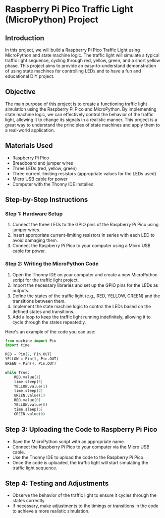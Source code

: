 # Raspberry Pi Pico Traffic Light (MicroPython) Project

## Introduction
In this project, we will build a Raspberry Pi Pico Traffic Light using MicroPython and state machine logic. The traffic light will simulate a typical traffic light sequence, cycling through red, yellow, green, and a short yellow phase. This project aims to provide an easy-to-understand demonstration of using state machines for controlling LEDs and to have a fun and educational DIY project.

## Objective
The main purpose of this project is to create a functioning traffic light simulation using the Raspberry Pi Pico and MicroPython. By implementing state machine logic, we can effectively control the behavior of the traffic light, allowing it to change its signals in a realistic manner. This project is a great way to understand the principles of state machines and apply them to a real-world application.

## Materials Used
- Raspberry Pi Pico
- Breadboard and jumper wires
- Three LEDs (red, yellow, green)
- Three current-limiting resistors (appropriate values for the LEDs used)
- Micro USB cable for power
- Computer with the Thonny IDE installed

## Step-by-Step Instructions

### Step 1: Hardware Setup
1. Connect the three LEDs to the GPIO pins of the Raspberry Pi Pico using jumper wires.
2. Insert appropriate current-limiting resistors in series with each LED to avoid damaging them.
3. Connect the Raspberry Pi Pico to your computer using a Micro USB cable for power.

### Step 2: Writing the MicroPython Code
1. Open the Thonny IDE on your computer and create a new MicroPython script for the traffic light project.
2. Import the necessary libraries and set up the GPIO pins for the LEDs as outputs.
3. Define the states of the traffic light (e.g., RED, YELLOW, GREEN) and the transitions between them.
4. Implement the state machine logic to control the LEDs based on the defined states and transitions.
5. Add a loop to keep the traffic light running indefinitely, allowing it to cycle through the states repeatedly.

Here's an example of the code you can use:

```python
from machine import Pin
import time

RED = Pin(2, Pin.OUT)
YELLOW = Pin(3, Pin.OUT)
GREEN = Pin(4, Pin.OUT)

while True:
    RED.value(1)
    time.sleep(5)
    YELLOW.value(1)
    time.sleep(2)
    GREEN.value(1)
    RED.value(0)
    YELLOW.value(0)
    time.sleep(5)
    GREEN.value(0)
```

## Step 3: Uploading the Code to Raspberry Pi Pico
- Save the MicroPython script with an appropriate name.
- Connect the Raspberry Pi Pico to your computer via the Micro USB cable.
- Use the Thonny IDE to upload the code to the Raspberry Pi Pico.
- Once the code is uploaded, the traffic light will start simulating the traffic light sequence.

## Step 4: Testing and Adjustments
- Observe the behavior of the traffic light to ensure it cycles through the states correctly.
- If necessary, make adjustments to the timings or transitions in the code to achieve a more realistic simulation.
